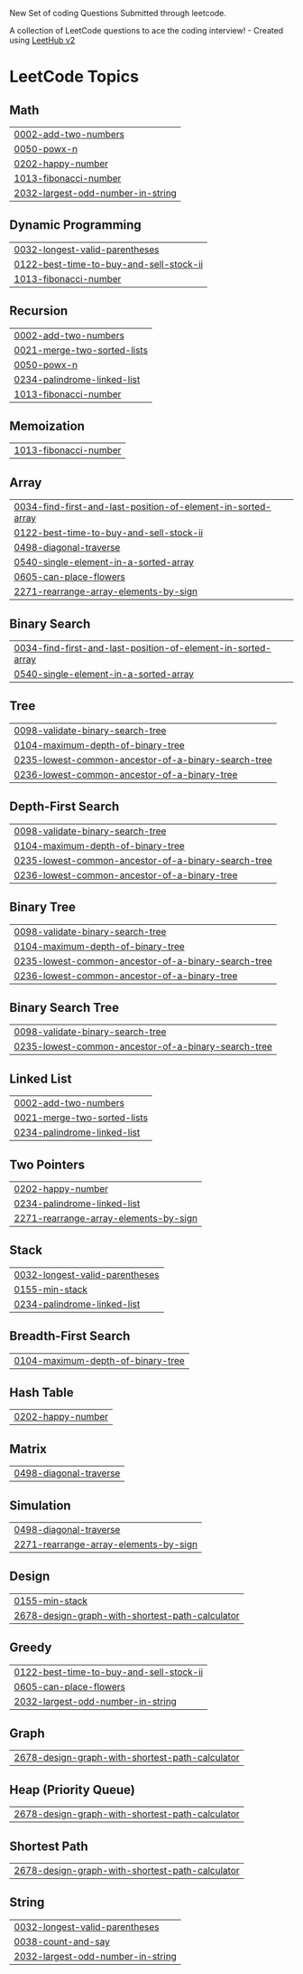 New Set of coding Questions Submitted through leetcode.

A collection of LeetCode questions to ace the coding interview! - Created using [LeetHub v2](https://github.com/arunbhardwaj/LeetHub-2.0)
<!---LeetCode Topics Start-->
# LeetCode Topics
## Math
|  |
| ------- |
| [0002-add-two-numbers](https://github.com/Arpitha-004/DSA-Part2/tree/master/0002-add-two-numbers) |
| [0050-powx-n](https://github.com/Arpitha-004/DSA-Part2/tree/master/0050-powx-n) |
| [0202-happy-number](https://github.com/Arpitha-004/DSA-Part2/tree/master/0202-happy-number) |
| [1013-fibonacci-number](https://github.com/Arpitha-004/DSA-Part2/tree/master/1013-fibonacci-number) |
| [2032-largest-odd-number-in-string](https://github.com/Arpitha-004/DSA-Part2/tree/master/2032-largest-odd-number-in-string) |
## Dynamic Programming
|  |
| ------- |
| [0032-longest-valid-parentheses](https://github.com/Arpitha-004/DSA-Part2/tree/master/0032-longest-valid-parentheses) |
| [0122-best-time-to-buy-and-sell-stock-ii](https://github.com/Arpitha-004/DSA-Part2/tree/master/0122-best-time-to-buy-and-sell-stock-ii) |
| [1013-fibonacci-number](https://github.com/Arpitha-004/DSA-Part2/tree/master/1013-fibonacci-number) |
## Recursion
|  |
| ------- |
| [0002-add-two-numbers](https://github.com/Arpitha-004/DSA-Part2/tree/master/0002-add-two-numbers) |
| [0021-merge-two-sorted-lists](https://github.com/Arpitha-004/DSA-Part2/tree/master/0021-merge-two-sorted-lists) |
| [0050-powx-n](https://github.com/Arpitha-004/DSA-Part2/tree/master/0050-powx-n) |
| [0234-palindrome-linked-list](https://github.com/Arpitha-004/DSA-Part2/tree/master/0234-palindrome-linked-list) |
| [1013-fibonacci-number](https://github.com/Arpitha-004/DSA-Part2/tree/master/1013-fibonacci-number) |
## Memoization
|  |
| ------- |
| [1013-fibonacci-number](https://github.com/Arpitha-004/DSA-Part2/tree/master/1013-fibonacci-number) |
## Array
|  |
| ------- |
| [0034-find-first-and-last-position-of-element-in-sorted-array](https://github.com/Arpitha-004/DSA-Part2/tree/master/0034-find-first-and-last-position-of-element-in-sorted-array) |
| [0122-best-time-to-buy-and-sell-stock-ii](https://github.com/Arpitha-004/DSA-Part2/tree/master/0122-best-time-to-buy-and-sell-stock-ii) |
| [0498-diagonal-traverse](https://github.com/Arpitha-004/DSA-Part2/tree/master/0498-diagonal-traverse) |
| [0540-single-element-in-a-sorted-array](https://github.com/Arpitha-004/DSA-Part2/tree/master/0540-single-element-in-a-sorted-array) |
| [0605-can-place-flowers](https://github.com/Arpitha-004/DSA-Part2/tree/master/0605-can-place-flowers) |
| [2271-rearrange-array-elements-by-sign](https://github.com/Arpitha-004/DSA-Part2/tree/master/2271-rearrange-array-elements-by-sign) |
## Binary Search
|  |
| ------- |
| [0034-find-first-and-last-position-of-element-in-sorted-array](https://github.com/Arpitha-004/DSA-Part2/tree/master/0034-find-first-and-last-position-of-element-in-sorted-array) |
| [0540-single-element-in-a-sorted-array](https://github.com/Arpitha-004/DSA-Part2/tree/master/0540-single-element-in-a-sorted-array) |
## Tree
|  |
| ------- |
| [0098-validate-binary-search-tree](https://github.com/Arpitha-004/DSA-Part2/tree/master/0098-validate-binary-search-tree) |
| [0104-maximum-depth-of-binary-tree](https://github.com/Arpitha-004/DSA-Part2/tree/master/0104-maximum-depth-of-binary-tree) |
| [0235-lowest-common-ancestor-of-a-binary-search-tree](https://github.com/Arpitha-004/DSA-Part2/tree/master/0235-lowest-common-ancestor-of-a-binary-search-tree) |
| [0236-lowest-common-ancestor-of-a-binary-tree](https://github.com/Arpitha-004/DSA-Part2/tree/master/0236-lowest-common-ancestor-of-a-binary-tree) |
## Depth-First Search
|  |
| ------- |
| [0098-validate-binary-search-tree](https://github.com/Arpitha-004/DSA-Part2/tree/master/0098-validate-binary-search-tree) |
| [0104-maximum-depth-of-binary-tree](https://github.com/Arpitha-004/DSA-Part2/tree/master/0104-maximum-depth-of-binary-tree) |
| [0235-lowest-common-ancestor-of-a-binary-search-tree](https://github.com/Arpitha-004/DSA-Part2/tree/master/0235-lowest-common-ancestor-of-a-binary-search-tree) |
| [0236-lowest-common-ancestor-of-a-binary-tree](https://github.com/Arpitha-004/DSA-Part2/tree/master/0236-lowest-common-ancestor-of-a-binary-tree) |
## Binary Tree
|  |
| ------- |
| [0098-validate-binary-search-tree](https://github.com/Arpitha-004/DSA-Part2/tree/master/0098-validate-binary-search-tree) |
| [0104-maximum-depth-of-binary-tree](https://github.com/Arpitha-004/DSA-Part2/tree/master/0104-maximum-depth-of-binary-tree) |
| [0235-lowest-common-ancestor-of-a-binary-search-tree](https://github.com/Arpitha-004/DSA-Part2/tree/master/0235-lowest-common-ancestor-of-a-binary-search-tree) |
| [0236-lowest-common-ancestor-of-a-binary-tree](https://github.com/Arpitha-004/DSA-Part2/tree/master/0236-lowest-common-ancestor-of-a-binary-tree) |
## Binary Search Tree
|  |
| ------- |
| [0098-validate-binary-search-tree](https://github.com/Arpitha-004/DSA-Part2/tree/master/0098-validate-binary-search-tree) |
| [0235-lowest-common-ancestor-of-a-binary-search-tree](https://github.com/Arpitha-004/DSA-Part2/tree/master/0235-lowest-common-ancestor-of-a-binary-search-tree) |
## Linked List
|  |
| ------- |
| [0002-add-two-numbers](https://github.com/Arpitha-004/DSA-Part2/tree/master/0002-add-two-numbers) |
| [0021-merge-two-sorted-lists](https://github.com/Arpitha-004/DSA-Part2/tree/master/0021-merge-two-sorted-lists) |
| [0234-palindrome-linked-list](https://github.com/Arpitha-004/DSA-Part2/tree/master/0234-palindrome-linked-list) |
## Two Pointers
|  |
| ------- |
| [0202-happy-number](https://github.com/Arpitha-004/DSA-Part2/tree/master/0202-happy-number) |
| [0234-palindrome-linked-list](https://github.com/Arpitha-004/DSA-Part2/tree/master/0234-palindrome-linked-list) |
| [2271-rearrange-array-elements-by-sign](https://github.com/Arpitha-004/DSA-Part2/tree/master/2271-rearrange-array-elements-by-sign) |
## Stack
|  |
| ------- |
| [0032-longest-valid-parentheses](https://github.com/Arpitha-004/DSA-Part2/tree/master/0032-longest-valid-parentheses) |
| [0155-min-stack](https://github.com/Arpitha-004/DSA-Part2/tree/master/0155-min-stack) |
| [0234-palindrome-linked-list](https://github.com/Arpitha-004/DSA-Part2/tree/master/0234-palindrome-linked-list) |
## Breadth-First Search
|  |
| ------- |
| [0104-maximum-depth-of-binary-tree](https://github.com/Arpitha-004/DSA-Part2/tree/master/0104-maximum-depth-of-binary-tree) |
## Hash Table
|  |
| ------- |
| [0202-happy-number](https://github.com/Arpitha-004/DSA-Part2/tree/master/0202-happy-number) |
## Matrix
|  |
| ------- |
| [0498-diagonal-traverse](https://github.com/Arpitha-004/DSA-Part2/tree/master/0498-diagonal-traverse) |
## Simulation
|  |
| ------- |
| [0498-diagonal-traverse](https://github.com/Arpitha-004/DSA-Part2/tree/master/0498-diagonal-traverse) |
| [2271-rearrange-array-elements-by-sign](https://github.com/Arpitha-004/DSA-Part2/tree/master/2271-rearrange-array-elements-by-sign) |
## Design
|  |
| ------- |
| [0155-min-stack](https://github.com/Arpitha-004/DSA-Part2/tree/master/0155-min-stack) |
| [2678-design-graph-with-shortest-path-calculator](https://github.com/Arpitha-004/DSA-Part2/tree/master/2678-design-graph-with-shortest-path-calculator) |
## Greedy
|  |
| ------- |
| [0122-best-time-to-buy-and-sell-stock-ii](https://github.com/Arpitha-004/DSA-Part2/tree/master/0122-best-time-to-buy-and-sell-stock-ii) |
| [0605-can-place-flowers](https://github.com/Arpitha-004/DSA-Part2/tree/master/0605-can-place-flowers) |
| [2032-largest-odd-number-in-string](https://github.com/Arpitha-004/DSA-Part2/tree/master/2032-largest-odd-number-in-string) |
## Graph
|  |
| ------- |
| [2678-design-graph-with-shortest-path-calculator](https://github.com/Arpitha-004/DSA-Part2/tree/master/2678-design-graph-with-shortest-path-calculator) |
## Heap (Priority Queue)
|  |
| ------- |
| [2678-design-graph-with-shortest-path-calculator](https://github.com/Arpitha-004/DSA-Part2/tree/master/2678-design-graph-with-shortest-path-calculator) |
## Shortest Path
|  |
| ------- |
| [2678-design-graph-with-shortest-path-calculator](https://github.com/Arpitha-004/DSA-Part2/tree/master/2678-design-graph-with-shortest-path-calculator) |
## String
|  |
| ------- |
| [0032-longest-valid-parentheses](https://github.com/Arpitha-004/DSA-Part2/tree/master/0032-longest-valid-parentheses) |
| [0038-count-and-say](https://github.com/Arpitha-004/DSA-Part2/tree/master/0038-count-and-say) |
| [2032-largest-odd-number-in-string](https://github.com/Arpitha-004/DSA-Part2/tree/master/2032-largest-odd-number-in-string) |
<!---LeetCode Topics End-->
